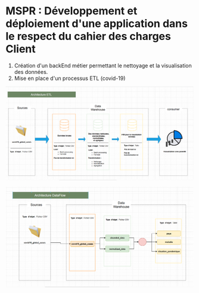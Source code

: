# MSPR : Développement et déploiement d'une application dans le respect du cahier des charges Client

1. Création d'un backEnd métier permettant le nettoyage et la visualisation des données.
2. Mise en place d'un processus ETL (covid-19)

 ![image](doc/arch_etl.png)

  ![image](doc/data_flow_etl.png)